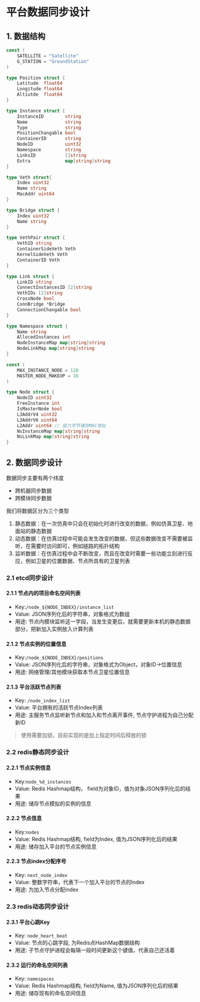 # 平台数据同步设计

## 1. 数据结构

```go
const (
    SATELLITE = "Satellite"
    G_STATION = "GroundStation"
)

type Position struct {
    Latitude  float64
    Longitude float64
    Altiutde  float64
}

type Instance struct {
    InstanceID        string
    Name              string
    Type              string
    PositionChangable bool
    ContainerID       string
    NodeID            uint32
    Namespace         string
    LinksID           []string
    Extra             map[string]string
}

type Veth struct{
    Index uint32
    Name string
    MacAddr uint64
}

type Bridge struct {
    Index uint32
    Name string
}

type VethPair struct {
    VethID string
    ContainerSideVeth Veth
    KernelSideVeth Veth
    ContainerID Veth
}

type Link struct {
    LinkID string
    ConnectInstancesID [2]string
    VethIDs [2]string
    CrossNode bool
    ConnBridge *Bridge
    ConnectionChangable bool
}

type Namespace struct {
    Name string
    AllocedInstances int
    NodeInstanceMap map[string]string
    NodeLinkMap map[string]string
}

const (
    MAX_INSTANCE_NODE = 128
    MASTER_NODE_MAKEUP = 16
)

type Node struct {
    NodeID uint32
    FreeInstance int
    IsMasterNode bool
    L3AddrV4 uint32
    L3AddrV6 uint64
    L2Addr uint64 // 低六字节储存MAC地址
    NsInstanceMap map[string]string
    NsLinkMap map[string]string
}

```

## 2. 数据同步设计

数据同步主要有两个纬度
* 跨机器同步数据 
* 跨模块同步数据

我们将数据区分为三个类型
1. 静态数据：在一次仿真中只会在初始化时进行改变的数据，例如仿真卫星、地面站的静态数据
2. 动态数据：在仿真过程中可能会发生改变的数据，但这些数据改变不需要被监听，在需要时访问即可，例如链路的拓扑结构
3. 监听数据：在仿真过程中会不断改变，而且在改变时需要一些功能立刻进行反应，例如卫星的位置数据、节点所具有的卫星列表

### 2.1 etcd同步设计

#### 2.1.1 节点内的项目命名空间列表

* Key:`/node_${NODE_INDEX}/instance_list`
* Value: JSON序列化后的字符串，对象格式为数组
* 用途: 节点内模块监听这一字段，当发生变更后，就需要更新本机的静态数据部分，把新加入实例放入计算列表

#### 2.1.2 节点实例的位置信息

* Key:`/node_${NODE_INDEX}/positions`
* Value: JSON序列化后的字符串，对象格式为Object，对象ID->位置信息
* 用途: 网络管理/其他模块获取本节点卫星位置信息

#### 2.1.3 平台活跃节点列表

* Key: `/node_index_list`
* Value: 平台拥有的活跃节点Index列表
* 用途: 主服务节点监听新节点和加入和节点离开事件, 节点守护进程为自己分配新ID
> 使用需要加锁，目前实现的是加上指定时间后释放的锁

### 2.2 redis静态同步设计

#### 2.2.1 节点实例信息

* Key:`node_%d_instances`
* Value: Redis Hashmap结构， field为对象ID，值为对象JSON序列化后的结果
* 用途: 储存节点模拟的实例的信息

#### 2.2.2 节点信息

* Key:`nodes`
* Value: Redis Hashmap结构, field为Index, 值为JSON序列化后的结果
* 用途: 储存加入平台的节点实例信息

#### 2.2.3 节点index分配序号

* Key: `next_node_index`
* Value: 整数字符串，代表下一个加入平台的节点的Index
* 用途: 为加入节点分配index

### 2.3 redis动态同步设计

#### 2.3.1 平台心跳Key

* Key: `node_heart_beat`
* Value: 节点的心跳字段, 为Redis点HashMap数据结构
* 用途: 子节点守护进程会每隔一段时间更新这个键值，代表自己还活着

#### 2.3.2 运行的命名空间列表

* Key: `namespaces`
* Value: Redis Hashmap结构, field为Name, 值为JSON序列化后的结果
* 用途: 储存现有的命名空间信息